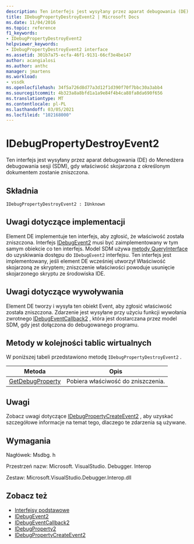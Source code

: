 ```yaml
---
description: Ten interfejs jest wysyłany przez aparat debugowania (DE) do Menedżera debugowania sesji (SDM), gdy właściwość skojarzona z określonym dokumentem zostanie zniszczona.
title: IDebugPropertyDestroyEvent2 | Microsoft Docs
ms.date: 11/04/2016
ms.topic: reference
f1_keywords:
- IDebugPropertyDestroyEvent2
helpviewer_keywords:
- IDebugPropertyDestroyEvent2 interface
ms.assetid: 301b7a75-ecfa-46f1-9131-66cf3e4be147
author: acangialosi
ms.author: anthc
manager: jmartens
ms.workload:
- vssdk
ms.openlocfilehash: 34f5a726d8d77a3d12f1d390f70f7bbc30a3abb4
ms.sourcegitcommit: 4b323a8a8bfd1a1a9e84f4b4ca88fa8da690f656
ms.translationtype: MT
ms.contentlocale: pl-PL
ms.lasthandoff: 03/05/2021
ms.locfileid: "102168000"
---
```

# <a name="idebugpropertydestroyevent2"></a>IDebugPropertyDestroyEvent2
Ten interfejs jest wysyłany przez aparat debugowania (DE) do Menedżera debugowania sesji (SDM), gdy właściwość skojarzona z określonym dokumentem zostanie zniszczona.

## <a name="syntax"></a>Składnia

```
IDebugPropertyDestroyEvent2 : IUnknown
```

## <a name="notes-for-implementers"></a>Uwagi dotyczące implementacji
 Element DE implementuje ten interfejs, aby zgłosić, że właściwość została zniszczona. Interfejs [IDebugEvent2](../../../extensibility/debugger/reference/idebugevent2.md) musi być zaimplementowany w tym samym obiekcie co ten interfejs. Model SDM używa [metody QueryInterface](/cpp/atl/queryinterface) do uzyskiwania dostępu do `IDebugEvent2` interfejsu. Ten interfejs jest implementowany, jeśli element DE wcześniej utworzył Właściwość skojarzoną ze skryptem; zniszczenie właściwości powoduje usunięcie skojarzonego skryptu ze środowiska IDE.

## <a name="notes-for-callers"></a>Uwagi dotyczące wywoływania
 Element DE tworzy i wysyła ten obiekt Event, aby zgłosić właściwość została zniszczona. Zdarzenie jest wysyłane przy użyciu funkcji wywołania zwrotnego [IDebugEventCallback2](../../../extensibility/debugger/reference/idebugeventcallback2.md) , która jest dostarczana przez model SDM, gdy jest dołączona do debugowanego programu.

## <a name="methods-in-vtable-order"></a>Metody w kolejności tablic wirtualnych
 W poniższej tabeli przedstawiono metodę `IDebugPropertyDestroyEvent2` .

|Metoda|Opis|
|------------|-----------------|
|[GetDebugProperty](../../../extensibility/debugger/reference/idebugpropertydestroyevent2-getdebugproperty.md)|Pobiera właściwość do zniszczenia.|

## <a name="remarks"></a>Uwagi
 Zobacz uwagi dotyczące [IDebugPropertyCreateEvent2](../../../extensibility/debugger/reference/idebugpropertycreateevent2.md) , aby uzyskać szczegółowe informacje na temat tego, dlaczego te zdarzenia są używane.

## <a name="requirements"></a>Wymagania
 Nagłówek: Msdbg. h

 Przestrzeń nazw: Microsoft. VisualStudio. Debugger. Interop

 Zestaw: Microsoft.VisualStudio.Debugger.Interop.dll

## <a name="see-also"></a>Zobacz też
- [Interfejsy podstawowe](../../../extensibility/debugger/reference/core-interfaces.md)
- [IDebugEvent2](../../../extensibility/debugger/reference/idebugevent2.md)
- [IDebugEventCallback2](../../../extensibility/debugger/reference/idebugeventcallback2.md)
- [IDebugProperty2](../../../extensibility/debugger/reference/idebugproperty2.md)
- [IDebugPropertyCreateEvent2](../../../extensibility/debugger/reference/idebugpropertycreateevent2.md)
